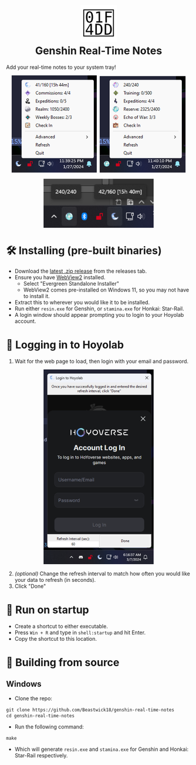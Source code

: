 <h1 align="center"><img src="assets/icon.svg" width="100" /> <br />Genshin Real-Time Notes</h1>

Add your real-time notes to your system tray!

<p align="center">
    <img src="./assets/genshin.png" />&nbsp;
    <img src="./assets/hsr.png" />
</p>
<p align="center">
    <img width=300 src="./assets/both.png" />
</p>

# 🛠️ Installing (pre-built binaries)
- Download the [latest .zip release](https://github.com/Beastwick18/genshin-real-time-notes/releases/latest) from the releases tab.
- Ensure you have [WebView2](https://developer.microsoft.com/en-us/microsoft-edge/webview2?form=MA13LH#download) installed.
  - Select "Evergreen Standalone Installer"
  - WebView2 comes pre-installed on Windows 11, so you may not have to install it.
- Extract this to wherever you would like it to be installed.
- Run either `resin.exe` for Genshin, or `stamina.exe` for Honkai: Star-Rail.
- A login window should appear prompting you to login to your Hoyolab account.

# 🍪 Logging in to Hoyolab
1. Wait for the web page to load, then login with your email and password.

<p align="center">
    <img width=300 src="./assets/login.png" />
</p>

2. *(optional)* Change the refresh interval to match how often you would like your data to refresh (in seconds).
3. Click "Done"

# 🏃 Run on startup
- Create a shortcut to either executable.
- Press `Win + R` and type in `shell:startup` and hit Enter.
- Copy the shortcut to this location.

# 🚧 Building from source
## Windows
- Clone the repo:
```
git clone https://github.com/Beastwick18/genshin-real-time-notes
cd genshin-real-time-notes
```
- Run the following command:
```
make
```
- Which will generate `resin.exe` and `stamina.exe` for Genshin and Honkai: Star-Rail respectively.
